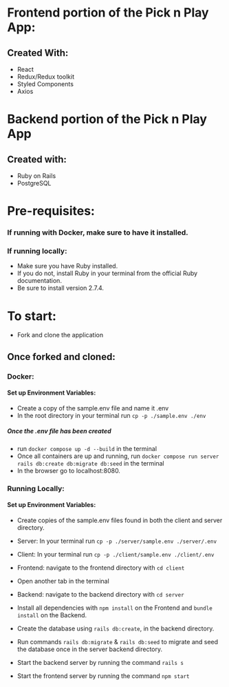 # Frontend portion of the Pick n Play App:
## Created With: 
+ React
+ Redux/Redux toolkit
+ Styled Components
+ Axios
# Backend portion of the Pick n Play App
## Created with:
+ Ruby on Rails
+ PostgreSQL

# Pre-requisites:
### If running with Docker, make sure to have it installed.
### If running locally:
- Make sure you have Ruby installed.
- If you do not, install Ruby in your terminal from the official Ruby documentation.
- Be sure to install version 2.7.4. 
# To start:
- Fork and clone the application
## Once forked and cloned:
### Docker:
#### Set up Environment Variables:
- Create a copy of the sample.env file and name it .env
- In the root directory in your terminal run `cp -p ./sample.env ./env`
##### Once the .env file has been created
- run `docker compose up -d --build` in the terminal
- Once all containers are up and running, run `docker compose run server rails db:create db:migrate db:seed` in the terminal
- In the browser go to localhost:8080.
### Running Locally:
#### Set up Environment Variables:
- Create copies of the sample.env files found in both the client and server directory.
- Server: In your terminal run `cp -p ./server/sample.env ./server/.env`
- Client: In your terminal run `cp -p ./client/sample.env ./client/.env`
- Frontend: navigate to the frontend directory with `cd client`
- Open another tab in the terminal
- Backend: navigate to the backend directory with `cd server`
- Install all dependencies with `npm install` on the Frontend and `bundle install` on the Backend.
- Create the database using `rails db:create`, in the backend directory.
- Run commands `rails db:migrate` & `rails db:seed` to migrate and seed the database once in the server backend directory.

- Start the backend server by running the command `rails s` <br/>
- Start the frontend server by running the command `npm start`
